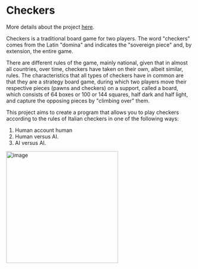 # Checkers
More details about the project [here](https://github.com/delco97/Checkers/blob/master/Doc/DelCortoAndrea(Matr.561446)_Dama_20201015_ver3.0/relazioneDama_DelCorto.docx).

Checkers is a traditional board game for two players. The word "checkers" comes from the Latin "domina" and indicates the "sovereign piece" and, by extension, the entire game.

There are different rules of the game, mainly national, given that in almost all countries, over time, checkers have taken on their own, albeit similar, rules. The characteristics that all types of checkers have in common are that they are a strategy board game, during which two players move their respective pieces (pawns and checkers) on a support, called a board, which consists of 64 boxes or 100 or 144 squares, half dark and half light, and capture the opposing pieces by "climbing over" them.

This project aims to create a program that allows you to play checkers according to the rules of Italian checkers in one of the following ways:
1. Human account human
2. Human versus AI.
3. AI versus AI.

<img width="300" alt="image" src="https://user-images.githubusercontent.com/16083321/236242650-f32f84ed-d706-417f-97b7-6ba34c3a26ed.png">
